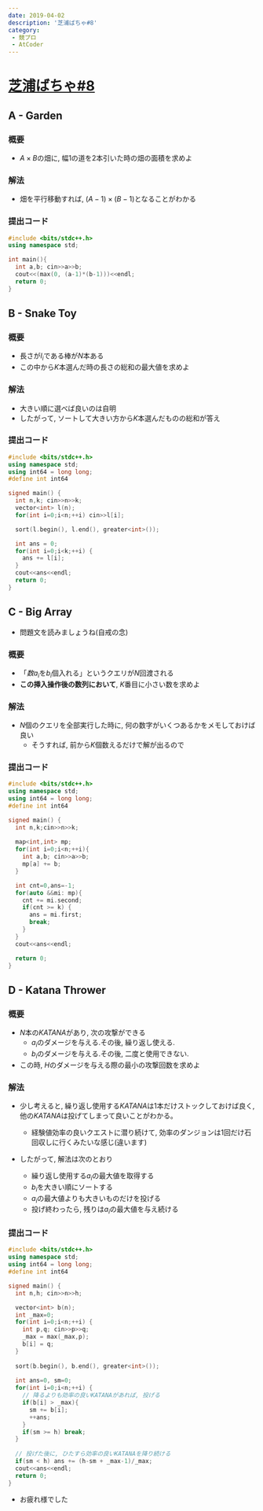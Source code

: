 ```yaml
---
date: 2019-04-02
description: '芝浦ばちゃ#8'
category:
 - 競プロ
 - AtCoder
---
```


# [芝浦ばちゃ#8](https://not-522.appspot.com/contest/5467071148195840)

## A - Garden
### 概要
 - $A \times B$の畑に, 幅1の道を2本引いた時の畑の面積を求めよ
### 解法
 - 畑を平行移動すれば, $(A-1) \times (B-1)$となることがわかる

### 提出コード
```cpp
#include <bits/stdc++.h>
using namespace std;

int main(){
  int a,b; cin>>a>>b;
  cout<<(max(0, (a-1)*(b-1)))<<endl;
  return 0;
}
```

## B - Snake Toy
### 概要
 - 長さが$l_i$である棒が$N$本ある
 - この中から$K$本選んだ時の長さの総和の最大値を求めよ

### 解法
 - 大きい順に選べば良いのは自明
 - したがって, ソートして大きい方から$K$本選んだものの総和が答え

### 提出コード
```cpp
#include <bits/stdc++.h>
using namespace std;
using int64 = long long;
#define int int64

signed main() {
  int n,k; cin>>n>>k;
  vector<int> l(n);
  for(int i=0;i<n;++i) cin>>l[i];

  sort(l.begin(), l.end(), greater<int>());

  int ans = 0;
  for(int i=0;i<k;++i) {
    ans += l[i];
  }
  cout<<ans<<endl;
  return 0;
}
```

## C - Big Array
 - 問題文を読みましょうね(自戒の念)
### 概要
 - 「$数a_i$を$b_i$個入れる」というクエリが$N$回渡される
 - **この挿入操作後の数列において**, $K$番目に小さい数を求めよ
### 解法
 - $N$個のクエリを全部実行した時に, 何の数字がいくつあるかをメモしておけば良い
   - そうすれば, 前から$K$個数えるだけで解が出るので

### 提出コード
```cpp
#include <bits/stdc++.h>
using namespace std;
using int64 = long long;
#define int int64

signed main() {
  int n,k;cin>>n>>k;
  
  map<int,int> mp;
  for(int i=0;i<n;++i){
    int a,b; cin>>a>>b;
    mp[a] += b;
  }

  int cnt=0,ans=-1;
  for(auto &&mi: mp){
    cnt += mi.second;
    if(cnt >= k) {
      ans = mi.first;
      break;
    }
  }
  cout<<ans<<endl;

  return 0;
}

```

## D - Katana Thrower
### 概要
 - $N$本の$KATANA$があり, 次の攻撃ができる
   - $a_i$のダメージを与える.その後, 繰り返し使える.
   - $b_i$のダメージを与える.その後, 二度と使用できない.
 - この時, $H$のダメージを与える際の最小の攻撃回数を求めよ

### 解法
 - 少し考えると, 繰り返し使用する$KATANA$は1本だけストックしておけば良く, 他の$KATANA$は投げてしまって良いことがわかる。
   - 経験値効率の良いクエストに潜り続けて, 効率のダンジョンは1回だけ石回収しに行くみたいな感じ(違います)

 - したがって, 解法は次のとおり
   - 繰り返し使用する$a_i$の最大値を取得する
   -  $b_i$を大きい順にソートする
   - $a_i$の最大値よりも大きいものだけを投げる
   - 投げ終わったら, 残りは$a_i$の最大値を与え続ける

 
### 提出コード
```cpp
#include <bits/stdc++.h>
using namespace std;
using int64 = long long;
#define int int64

signed main() {
  int n,h; cin>>n>>h;

  vector<int> b(n);
  int _max=0;
  for(int i=0;i<n;++i) {
    int p,q; cin>>p>>q;
    _max = max(_max,p);
    b[i] = q;
  }
 
  sort(b.begin(), b.end(), greater<int>());
  
  int ans=0, sm=0;
  for(int i=0;i<n;++i) {
    // 降るよりも効率の良いKATANAがあれば, 投げる
    if(b[i] > _max){
      sm += b[i];
      ++ans;
    }
    if(sm >= h) break;
  }
 
  // 投げた後に, ひたすら効率の良いKATANAを降り続ける
  if(sm < h) ans += (h-sm + _max-1)/_max;
  cout<<ans<<endl;
  return 0;
}
```

 - お疲れ様でした